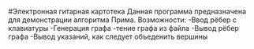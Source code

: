#Электронная гитарная картотека
Данная программа предназначена для демонстрации алгоритма Прима.
Возможности:
-Ввод рёбер с клавиатуры
-Генерация графа
-тение графа из файла
-Вывод рёбер графа
-Вывод указаний, как следует объеденить вершины
